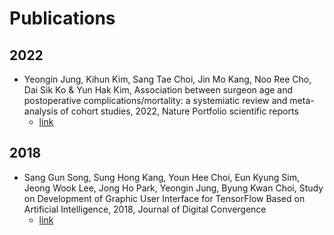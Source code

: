 # Publications

## <time>2022</time>
- Yeongin Jung, Kihun Kim, Sang Tae Choi, Jin Mo Kang, Noo Ree Cho, Dai Sik Ko & Yun Hak Kim, Association between surgeon age and postoperative complications/mortality: a systemiatic review and meta-analysis of cohort studies, 2022, Nature Portfolio scientific reports
    - [link](https://www.nature.com/articles/s41598-022-15275-7)
    
## <time>2018</time>
- Sang Gun Song, Sung Hong Kang, Youn Hee Choi, Eun Kyung Sim, Jeong Wook Lee, Jong Ho Park, Yeongin Jung, Byung Kwan Choi, Study on Development of Graphic User Interface for TensorFlow Based on Artificial Intelligence, 2018, Journal of Digital Convergence
    - [link](http://koreascience.or.kr/article/JAKO201816363644612.page)
